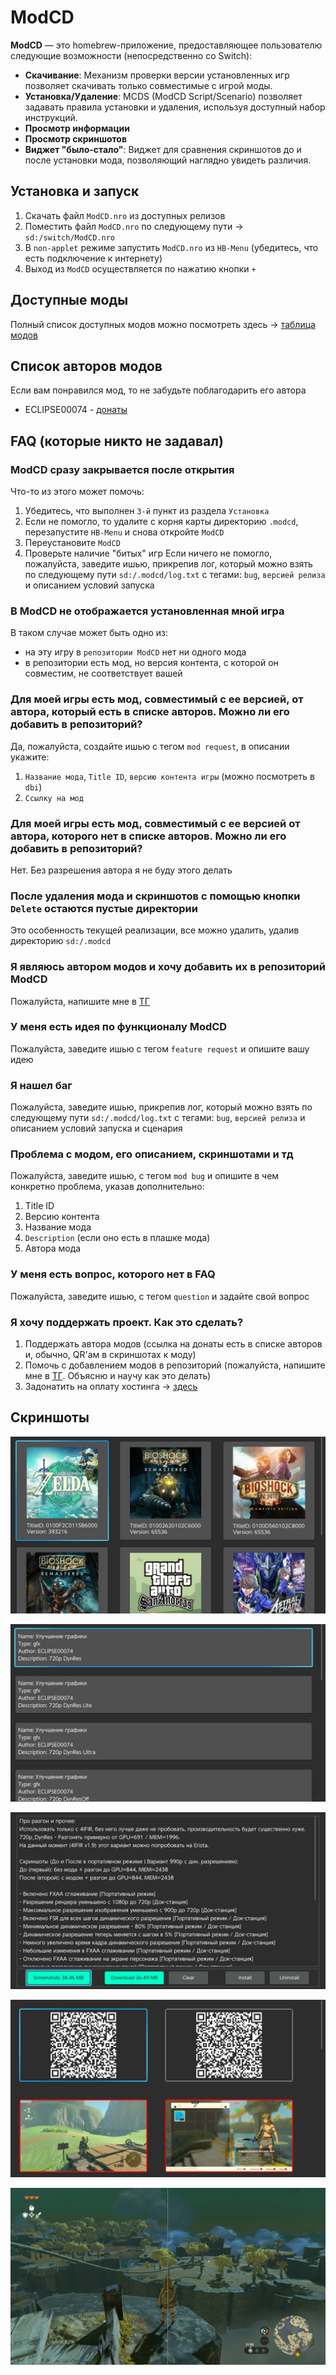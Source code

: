 # ModCD

**ModCD** — это homebrew-приложение, предоставляющее пользователю следующие возможности (непосредственно со Switch):

- **Скачивание**: Механизм проверки версии установленных игр позволяет скачивать только совместимые с игрой моды.
- **Установка/Удаление**: MCDS (ModCD Script/Scenario) позволяет задавать правила установки и удаления, используя доступный набор инструкций.
- **Просмотр информации**
- **Просмотр скриншотов**
- **Виджет "было-стало"**: Виджет для сравнения скриншотов до и после установки мода, позволяющий наглядно увидеть различия.

## Установка и запуск

1. Скачать файл `ModCD.nro` из доступных релизов
2. Поместить файл `ModCD.nro` по следующему пути -> `sd:/switch/ModCD.nro`
3. В `non-applet` режиме запустить `ModCD.nro` из `HB-Menu` (убедитесь, что есть подключение к интернету)
4. Выход из `ModCD` осуществляется по нажатию кнопки `+`

## Доступные моды

Полный список доступных модов можно посмотреть здесь -> [таблица модов](table.md)

## Список авторов модов

Если вам понравился мод, то не забудьте поблагодарить его автора

- ECLIPSE00074 - [донаты](https://github.com/kawaii-flesh/ModCD-Donations/blob/master/ECLIPSE00074.md)

## FAQ (которые никто не задавал)

### ModCD сразу закрывается после открытия
Что-то из этого может помочь:
1. Убедитесь, что выполнен `3-й` пункт из раздела `Установка`
2. Если не помогло, то удалите с корня карты директорию `.modcd`, перезапустите `HB-Menu` и снова откройте `ModCD`
3. Переустановите `ModCD`
4. Проверьте наличие "битых" игр
Если ничего не помогло, пожалуйста, заведите ишью, прикрепив лог, который можно взять по следующему пути `sd:/.modcd/log.txt` с тегами: `bug`, `версией релиза` и описанием условий запуска

### В ModCD не отображается установленная мной игра
В таком случае может быть одно из:
- на эту игру в `репозитории ModCD` нет ни одного мода
- в репозитории есть мод, но версия контента, с которой он совместим, не соответствует вашей

### Для моей игры есть мод, совместимый с ее версией, от автора, который есть в списке авторов. Можно ли его добавить в репозиторий?
Да, пожалуйста, создайте ишью c тегом `mod request`, в описании укажите:
1. `Название мода`, `Title ID`, `версию контента игры` (можно посмотреть в `dbi`)
2. `Ссылку на мод`

### Для моей игры есть мод, совместимый с ее версией от автора, которого нет в списке авторов. Можно ли его добавить в репозиторий?
Нет. Без разрешения автора я не буду этого делать

### После удаления мода и скриншотов с помощью кнопки `Delete` остаются пустые директории
Это особенность текущей реализации, все можно удалить, удалив директорию `sd:/.modcd`

### Я являюсь автором модов и хочу добавить их в репозиторий ModCD
Пожалуйста, напишите мне в [ТГ](https://t.me/kawaii_flesh)

### У меня есть идея по функционалу ModCD
Пожалуйста, заведите ишью с тегом `feature request` и опишите вашу идею

### Я нашел баг
Пожалуйста, заведите ишью, прикрепив лог, который можно взять по следующему пути `sd:/.modcd/log.txt` с тегами: `bug`, `версией релиза` и описанием условий запуска и сценария

### Проблема с модом, его описанием, скриншотами и тд
Пожалуйста, заведите ишью, с тегом `mod bug` и опишите в чем конкретно проблема, указав дополнительно:
1. Title ID
2. Версию контента
3. Название мода
4. `Description` (если оно есть в плашке мода)
5. Автора мода

### У меня есть вопрос, которого нет в FAQ
Пожалуйста, заведите ишью, с тегом `question` и задайте свой вопрос

### Я хочу поддержать проект. Как это сделать?
1. Поддержать автора модов (ссылка на донаты есть в списке авторов и, обычно, QR'ам в скриншотах к моду)
2. Помочь с добавлением модов в репозиторий (пожалуйста, напишите мне в [ТГ](https://t.me/kawaii_flesh). Объясню и научу как это делать)
3. Задонатить на оплату хостинга -> [здесь](https://github.com/kawaii-flesh/ModCD-Donations/blob/master/HOSTING.md)

## Скриншоты

![Games](/screenshots/games.jpg)

![Mods list](/screenshots/mods_list.jpg)

![Mod page](/screenshots/mod_page.jpg)

![Screenshots](/screenshots/screenshots.jpg)

![Before-after](/screenshots/ba.jpg)


